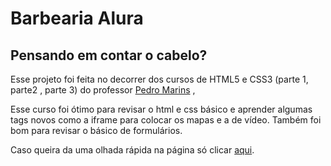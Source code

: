 # Barbearia Alura

## Pensando em contar o cabelo? 

Esse projeto foi feita no decorrer dos cursos de HTML5 e CSS3 (parte 1, parte2 , parte 3) do professor [Pedro Marins](https://github.com/pedromarins) ,

Esse curso foi ótimo para revisar o html e css básico e aprender algumas tags novos como a iframe para colocar os mapas e a de vídeo. Também foi bom para revisar o básico de formulários.

Caso queira da uma olhada rápida na página só clicar [aqui](https://barbearia-mu.vercel.app/).
